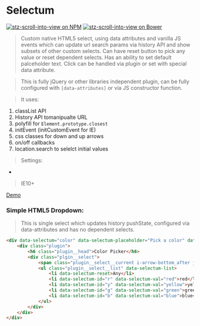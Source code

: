 # Selectum

[![stz-scroll-into-view on NPM](https://img.shields.io/npm/v/stz-scroll-into-view.svg)](https://www.npmjs.com/package/stz-scroll-into-view)
[![stz-scroll-into-view on Bower](https://img.shields.io/bower/v/stz-scroll-into-view.svg)](http://bower.io/search/?q=stz-scroll-into-view)

> Custom native HTML5 select, using data attributes and vanilla JS events which can update url search params via history API and show subsets of other custom selects. Can have reset button to pick any value or reset dependent selects. Has an ability to set default palceholder text. Click can be handled via plugin or set with special data attribute.

> This is fully jQuery or other libraries independent plugin, can be fully configured with ```[data-attributes]``` or via JS constructor function.

> It uses:
1. classList API
2. History API tomanipualte URL
3. polyfill for ```Element.prototype.closest```
4. initEvent (initCustomEvent for IE)
5. css classes for down and up arrows
6. on/off callbacks
7. location.search to selelct initial values

> Settings:
*

> IE10+

[Demo](http://slantz.github.io/selectum/)

### Simple HTML5 Dropdown:
> This is single select which updates history pushState, configured via data-attributes and has no dependent selects.

```html
<div data-selectum="color" data-selectum-placeholder="Pick a color" data-selectum-update-url>
    <div class="plugin">
        <h6 class="plugin__head">Color Picker</h6>
        <div class="plgin__select">
            <span class="plugin__select__current i-arrow-bottom_after js-raw" data-selectum-clickable data-selectum-current></span>
            <ul class="plugin__select__list" data-selectum-list>
                <li data-selectum-reset>Any</li>
                <li data-selectum-id="r" data-selectum-val="red">red</li>
                <li data-selectum-id="y" data-selectum-val="yellow">yellow</li>
                <li data-selectum-id="g" data-selectum-val="green">green</li>
                <li data-selectum-id="b" data-selectum-val="blue">blue</li>
            </ul>
        </div>
    </div>
</div>
```
